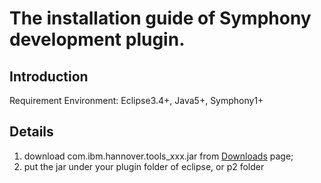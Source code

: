 # The installation guide of Symphony development plugin. #

## Introduction ##

Requirement Environment: Eclipse3.4+, Java5+, Symphony1+

## Details ##

  1. download com.ibm.hannover.tools\_xxx.jar from [Downloads](http://code.google.com/p/kane-toolkit/downloads/list?can=3&q=&colspec=Filename+Summary+Uploaded+Size+DownloadCount) page;
  1. put the jar under your plugin folder of eclipse, or p2 folder